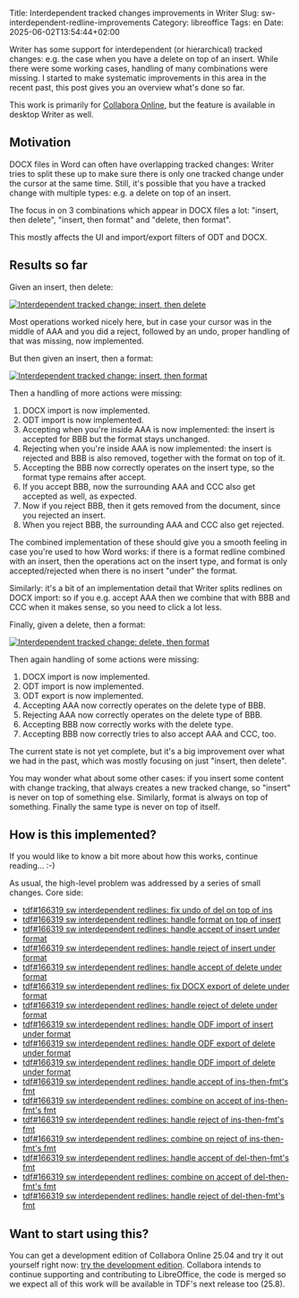 Title: Interdependent tracked changes improvements in Writer
Slug: sw-interdependent-redline-improvements
Category: libreoffice
Tags: en
Date: 2025-06-02T13:54:44+02:00

Writer has some support for interdependent (or hierarchical) tracked changes: e.g. the case when you
have a delete on top of an insert. While there were some working cases, handling of many
combinations were missing. I started to make systematic improvements in this area in the recent
past, this post gives you an overview what's done so far.

This work is primarily for [Collabora Online](https://www.collaboraonline.com/), but the feature is
available in desktop Writer as well.

## Motivation

DOCX files in Word can often have overlapping tracked changes: Writer tries to split these up to
make sure there is only one tracked change under the cursor at the same time. Still, it's possible
that you have a tracked change with multiple types: e.g. a delete on top of an insert.

The focus in on 3 combinations which appear in DOCX files a lot: "insert, then delete", "insert,
then format" and "delete, then format".

This mostly affects the UI and import/export filters of ODT and DOCX.

## Results so far

Given an insert, then delete:

[![Interdependent tracked change: insert, then delete](https://share.vmiklos.hu/blog/sw-interdependent-redline-improvements/ins-then-del.png)](https://share.vmiklos.hu/blog/sw-interdependent-redline-improvements/ins-then-del.png)

Most operations worked nicely here, but in case your cursor was in the middle of AAA and you did a
reject, followed by an undo, proper handling of that was missing, now implemented.

But then given an insert, then a format:

[![Interdependent tracked change: insert, then format](https://share.vmiklos.hu/blog/sw-interdependent-redline-improvements/ins-then-fmt.png)](https://share.vmiklos.hu/blog/sw-interdependent-redline-improvements/ins-then-fmt.png)

Then a handling of more actions were missing:

1. DOCX import is now implemented.
2. ODT import is now implemented.
3. Accepting when you're inside AAA is now implemented: the insert is accepted for BBB but the
   format stays unchanged.
4. Rejecting when you're inside AAA is now implemented: the insert is rejected and BBB is also
   removed, together with the format on top of it.
5. Accepting the BBB now correctly operates on the insert type, so the format type remains after
   accept.
6. If you accept BBB, now the surrounding AAA and CCC also get accepted as well, as expected.
7. Now if you reject BBB, then it gets removed from the document, since you rejected an insert.
8. When you reject BBB, the surrounding AAA and CCC also get rejected.

The combined implementation of these should give you a smooth feeling in case you're used to how
Word works: if there is a format redline combined with an insert, then the operations act on the
insert type, and format is only accepted/rejected when there is no insert "under" the format.

Similarly: it's a bit of an implementation detail that Writer splits redlines on DOCX import: so if
you e.g. accept AAA then we combine that with BBB and CCC when it makes sense, so you need to click
a lot less.

Finally, given a delete, then a format:

[![Interdependent tracked change: delete, then format](https://share.vmiklos.hu/blog/sw-interdependent-redline-improvements/del-then-fmt.png)](https://share.vmiklos.hu/blog/sw-interdependent-redline-improvements/del-then-fmt.png)

Then again handling of some actions were missing:

1. DOCX import is now implemented.
2. ODT import is now implemented.
3. ODT export is now implemented.
4. Accepting AAA now correctly operates on the delete type of BBB.
5. Rejecting AAA now correctly operates on the delete type of BBB.
6. Accepting BBB now correctly works with the delete type.
7. Accepting BBB now correctly tries to also accept AAA and CCC, too.

The current state is not yet complete, but it's a big improvement over what we had in the past,
which was mostly focusing on just "insert, then delete".

You may wonder what about some other cases: if you insert some content with change tracking, that
always creates a new tracked change, so "insert" is never on top of something else. Similarly,
format is always on top of something. Finally the same type is never on top of itself.

## How is this implemented?

If you would like to know a bit more about how this works, continue reading... :-)

As usual, the high-level problem was addressed by a series of small changes. Core side:

- [tdf#166319 sw interdependent redlines: fix undo of del on top of ins](https://git.libreoffice.org/core/commit/096a40b27d07603880bbf120440ac169a87fe115)
- [tdf#166319 sw interdependent redlines: handle format on top of insert](https://git.libreoffice.org/core/commit/ca7a6a57ad1e8d7aadffbbf3fe28d9aabed31286)
- [tdf#166319 sw interdependent redlines: handle accept of insert under format](https://git.libreoffice.org/core/commit/8e85d559a68f980d99af4ded6a91b7f0458048b9)
- [tdf#166319 sw interdependent redlines: handle reject of insert under format](https://git.libreoffice.org/core/commit/3c039cb31239ba01e3d3b56c526bdb7ba6446032)
- [tdf#166319 sw interdependent redlines: handle accept of delete under format](https://git.libreoffice.org/core/commit/96faaaf83a1c8b897ce675d175b4d8756d0ea0df)
- [tdf#166319 sw interdependent redlines: fix DOCX export of delete under format](https://git.libreoffice.org/core/commit/97066d4f5a89ad89d81a45c0b20ce404f9712fc7)
- [tdf#166319 sw interdependent redlines: handle reject of delete under format](https://git.libreoffice.org/core/commit/d659f4b12a24e275e38ec5aa7406c32c9fa08c48)
- [tdf#166319 sw interdependent redlines: handle ODF import of insert under format](https://git.libreoffice.org/core/commit/ff110bb17b7e003bd205438af94badabeca007c6)
- [tdf#166319 sw interdependent redlines: handle ODF export of delete under format](https://git.libreoffice.org/core/commit/1a340196237ed075b337e6a0ac9f8a45132053bb)
- [tdf#166319 sw interdependent redlines: handle ODF import of delete under format](https://git.libreoffice.org/core/commit/08acfb815745e7f43ca43557feefcb68607d26c1)
- [tdf#166319 sw interdependent redlines: handle accept of ins-then-fmt's fmt](https://git.libreoffice.org/core/commit/8cabdef0b34210d026ea7a8229f321e272a49109)
- [tdf#166319 sw interdependent redlines: combine on accept of ins-then-fmt's fmt](https://git.libreoffice.org/core/commit/2292bda37378d7f782abbda42c026affd3fa59e5)
- [tdf#166319 sw interdependent redlines: handle reject of ins-then-fmt's fmt](https://git.libreoffice.org/core/commit/b6cba0119f8028b426f5eee55be9761971dbfdee)
- [tdf#166319 sw interdependent redlines: combine on reject of ins-then-fmt's fmt](https://git.libreoffice.org/core/commit/15bd73a093f1f944d504cf555918ca9e60d75c03)
- [tdf#166319 sw interdependent redlines: handle accept of del-then-fmt's fmt](https://git.libreoffice.org/core/commit/5fedce78c8d79a3e86307523c3d74c7df98668f7)
- [tdf#166319 sw interdependent redlines: combine on accept of del-then-fmt's fmt](https://git.libreoffice.org/core/commit/98f0b23a48246507ced6de5b54d327d95f1725f9)
- [tdf#166319 sw interdependent redlines: handle reject of del-then-fmt's fmt](https://git.libreoffice.org/core/commit/569eb476bbdf83aab0f377da5cb7d2e8c77192b8)

## Want to start using this?

You can get a development edition of Collabora Online 25.04 and try it out yourself right now: [try
the development edition](https://www.collaboraonline.com/code/).  Collabora intends to continue
supporting and contributing to LibreOffice, the code is merged so we expect all of this work will be
available in TDF's next release too (25.8).
